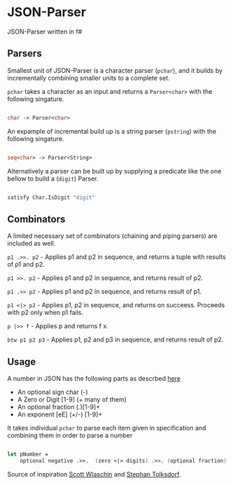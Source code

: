 # JSON-Parser
JSON-Parser written in f#

## Parsers

Smallest unit of JSON-Parser is a character parser (`pchar`), and it builds by incrementally combining smaller units to a complete set.

`pchar` takes a character as an input and returns a `Parser<char>` with the following singature.

```fsharp

char -> Parser<char>

```

An expample of incremental build up is a string parser (`pstring`) with the following singature.

```fsharp

seq<char> -> Parser<String>

```

Alternatively a parser can be built up by supplying a predicate like the one bellow to build a (`digit`) Parser.

```fsharp

satisfy Char.IsDigit "digit"

```

## Combinators

A limited necessary set of combinators (chaining and piping parsers) are included as well. 

`p1 .>>. p2`	- Applies p1 and p2 in sequence, and returns a tuple with results of p1 and p2.

`p1 >>. p2`	- Applies p1 and p2 in sequence, and returns result of p2.

`p1 .>> p2`	- Applies p1 and p2 in sequence, and returns result of p1.

`p1 <|> p2`	- Applies p1, p2 in sequence, and returns on succeess. Proceeds with p2 only when p1 fails.

`p |>> f`	- Applies p and returns f x.

`btw p1 p2 p3`	- Applies p1, p2 and p3 in sequence, and returns result of p2.

## Usage

A number in JSON has the following parts as descrbed [here](http://json.org)

* An optional sign char (-)
* A Zero or Digit [1-9] (+ many of them) 
* An optional fraction (.)[1-9]+
* An exponent [eE] (+/-) [1-9]+

It takes individual `pchar` to parse each item given in specification and combining them in order to parse a number

```fsharp

let pNumber =
    optional negative .>>.  (zero <|> digits) .>>. (optional fraction) .>>. (optional exponent)

```

Source of inspiration [Scott Wlaschin](https://fsharpforfunandprofit.com/posts/understanding-parser-combinators/) and [Stephan Tolksdorf](https://github.com/stephan-tolksdorf/fparsec).
